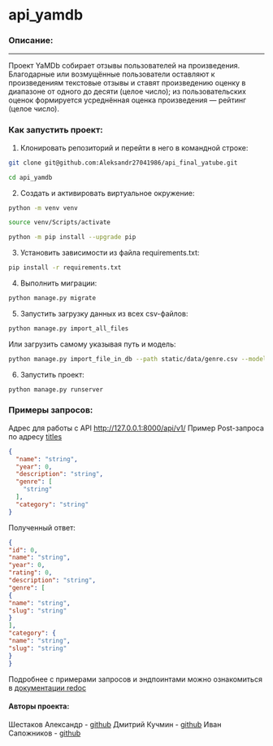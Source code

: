 # api_yamdb
### Описание:
***
Проект YaMDb собирает отзывы пользователей на произведения.
Благодарные или возмущённые пользователи оставляют к произведениям текстовые отзывы и ставят произведению оценку в диапазоне от одного до десяти (целое число); из пользовательских оценок формируется усреднённая оценка произведения — рейтинг (целое число).

### Как запустить проект:

1. Клонировать репозиторий и перейти в него в командной строке:

```bash
git clone git@github.com:Aleksandr27041986/api_final_yatube.git
```

```bash
cd api_yamdb
```

2. Cоздать и активировать виртуальное окружение:

```bash
python -m venv venv
```

```bash
source venv/Scripts/activate
```

```bash
python -m pip install --upgrade pip
```

3. Установить зависимости из файла requirements.txt:

```bash
pip install -r requirements.txt
```

4. Выполнить миграции:

```bash
python manage.py migrate
```
5. Запустить загрузку данных из всех сsv-файлов:

```bash
python manage.py import_all_files
```

Или загрузить самому указывая путь и модель:

```bash
python manage.py import_file_in_db --path static/data/genre.csv --models Genre
```

6. Запустить проект:

```bash
python manage.py runserver
```

### Примеры запросов:

Адрес для работы с API http://127.0.0.1:8000/api/v1/
Пример Post-запроса по адресу [titles](http://127.0.0.1:8000/api/v1/titles/)
```json
{
  "name": "string",
  "year": 0,
  "description": "string",
  "genre": [
    "string"
  ],
  "category": "string"
}
```
Полученный ответ:
```json
{
"id": 0,
"name": "string",
"year": 0,
"rating": 0,
"description": "string",
"genre": [
{
"name": "string",
"slug": "string"
}
],
"category": {
"name": "string",
"slug": "string"
}
}

```
Подробнее с примерами запросов и эндпоинтами можно ознакомиться в 
[документации redoc](http://127.0.0.1:8000/redoc/)

#### Авторы проекта:
Шестаков Александр - [github](https://github.com/Aleksandr27041986)
Дмитрий Кучмин - [github](https://github.com/KuchminOG)
Иван Сапожников - [github](https://github.com/8312-ru)
